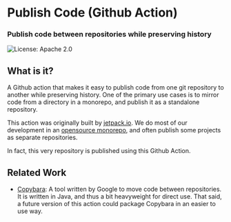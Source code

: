 # Publish Code (Github Action)

### Publish code between repositories while preserving history

![License: Apache 2.0](https://img.shields.io/github/license/jetpack-io/action-move-code)

## What is it?

A Github action that makes it easy to publish code from one git repository to another
while preserving history. One of the primary use cases is to mirror code from a directory
in a monorepo, and publish it as a standalone repository.

This action was originally built by [jetpack.io](https://www.jetify.com). We
do most of our development in an [opensource monorepo](https://github.com/jetify-com/opensource),
and often publish some projects as separate repositories.

In fact, this very repository is published using this Github Action.

## Related Work

-   [Copybara](https://github.com/google/copybara): A tool written by Google to move
    code between repositories. It is written in Java, and thus a bit heavyweight for
    direct use. That said, a future version of this action could package Copybara in
    an easier to use way.
